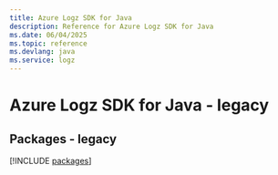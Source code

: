 ```yaml
---
title: Azure Logz SDK for Java
description: Reference for Azure Logz SDK for Java
ms.date: 06/04/2025
ms.topic: reference
ms.devlang: java
ms.service: logz
---
```

# Azure Logz SDK for Java - legacy
## Packages - legacy
[!INCLUDE [packages](logz-index.md)]